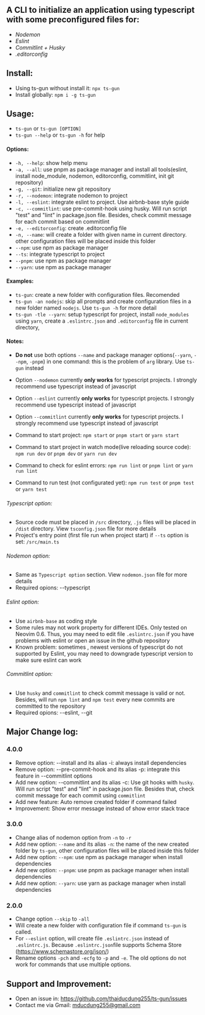 ## A CLI to initialize an application using typescript with some preconfigured files for:

* *Nodemon*
* *Eslint*
* *Commitlint + Husky*
* *.editorconfig*

## Install:

* Using ts-gun without install it: `npx ts-gun`
* Install globally: `npm i -g ts-gun`

## Usage:

* `ts-gun` or `ts-gun [OPTION]`
* `ts-gun --help` or `ts-gun -h` for help

#### Options:
* `-h, --help`: show help menu
* `-a, --all`: use pnpm as package manager and install all tools(eslint, install node_module, nodemon, editorconfig, commitlint, init git repository)
* `-g, --git`: initialize new git repository
* `-r, --nodemon`: integrate nodemon to project
* `-l, --eslint`: integrate eslint to project. Use airbnb-base style guide
* `-c, --commitlint`: use pre-commit-hook using husky. Will run script "test" and "lint" in package.json file. Besides, check commit message for each commit based on commitlint
* `-e, --editorconfig`: create .editorconfig file
* `-n, --name`: will create a folder with given name in current directory. other configuration files will be placed inside this folder
* `--npm`: use npm as package manager
* `--ts`: integrate typescript to project
* `--pnpm`: use npm as package manager
* `--yarn`: use npm as package manager

#### Examples:
* `ts-gun`: create a new folder with configuration files. Recomended
* `ts-gun -an nodejs`: skip all prompts and create configuration files in a new folder named `nodejs`. Use `ts-gun -h` for more detail
* `ts-gun -tle --yarn`: setup typescript for project, install `node_modules` using `yarn`, create a `.eslintrc.json` and `.editorconfig` file in current directory,

#### Notes:
* **Do not** use both options `--name` and package manager options(`--yarn`, `--npm`, `-pnpm`) in one command: this is the problem of `arg` library. Use `ts-gun` instead
* Option `--nodemon` currently **only works** for typescript projects. I strongly recommend use typescript instead of javascript
* Option `--eslint` currently **only works** for typescript projects. I strongly recommend use typescript instead of javascript
* Option `--commitlint` currently **only works** for typescript projects. I strongly recommend use typescript instead of javascript

* Command to start project: `npm start` or `pnpm start` or `yarn start`
* Command to start project in watch mode(live reloading source code): `npm run dev` or `pnpm dev` or `yarn run dev`
* Command to check for eslint errors: `npm run lint` or `pnpm lint` or `yarn run lint`
* Command to run test (not configurated yet): `npm run test` or `pnpm test` or `yarn test`

###### Typescript option:
* Source code must be placed in `/src` directory, `.js` files will be placed in `/dist` directory. View `tsconfig.json` file for more details
* Project's entry point (first file run when project start) if `--ts` option is set: `/src/main.ts`

###### Nodemon option:
* Same as `Typescript option` section. View `nodemon.json` file for more details
* Required opions: --typescript

###### Eslint option:
* Use `airbnb-base` as coding style
* Some rules may not work property for different IDEs. Only tested on Neovim 0.6. Thus, you may need to edit file `.eslintrc.json` if you have problems with eslint or open an issue in the github repository
* Known problem: sometimes , newest versions of typescript do not supported by Eslint, you may need to downgrade typescript version to make sure eslint can work

###### Commitlint option:
* Use `husky` and `commitlint` to check commit message is valid or not. Besides, will run `npm lint` and `npm test` every new commits are committed to the repository
* Required opions: --eslint, --git

## Major Change log:
### 4.0.0
* Remove option: --install and its alias -i: always install dependencies
* Remove option: --pre-commit-hook and its alias -p: integrate this feature in --commitlint options
* Add new option: --commitlint and its alias -c: Use git hooks with `husky`. Will run script "test" and "lint" in package.json file. Besides that, check commit message for each commit using `commitlint`
* Add new feature: Auto remove created folder if command failed
* Improvement: Show error message instead of show error stack trace

### 3.0.0
* Change alias of nodemon option from `-n` to `-r`
* Add new option: `--name` and its alias `-n`: the name of the new created folder by `ts-gun`, other configuration files will be placed inside this folder
* Add new option: `--npm`: use npm as package manager when install dependencies
* Add new option: `--pnpm`: use pnpm as package manager when install dependencies
* Add new option: `--yarn`: use yarn as package manager when install dependencies

### 2.0.0
* Change option `--skip` to `-all`
* Will create a new folder with configuration file if command `ts-gun` is called.
* For `--eslint` option, will create file `.eslintrc.json` instead of `.eslintrc.js`. Because `.eslintrc.json`file supports Schema Store (https://www.schemastore.org/json/)
* Rename options `-pch` and `-ecfg` to `-p` and `-e`. The old options do not work for commands that use multiple options.

## Support and Improvement:
* Open an issue in: https://github.com/thaiducdung255/ts-gun/issues
* Contact me via Gmail: mducdung255@gmail.com
